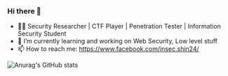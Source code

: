 ### Hi there 👋


- 👨‍💻 Security Researcher | CTF Player | Penetration Tester | Information Security Student 
- 🔭 I’m currently learning and working on Web Security, Low level stuff
- 📫 How to reach me: https://www.facebook.com/insec.shin24/

![Anurag's GitHub stats](https://github-readme-stats.vercel.app/api?username=cp04042k&show_icons=true&theme=dracula)

